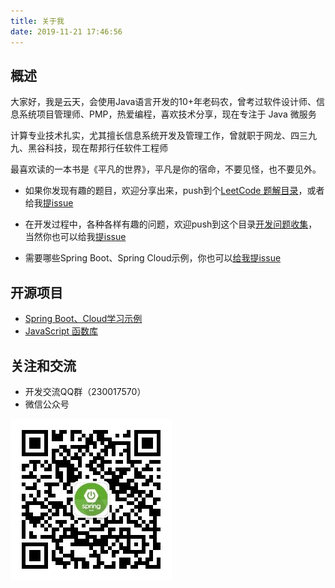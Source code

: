 ```yaml
---
title: 关于我
date: 2019-11-21 17:46:56
---
```


## 概述

大家好，我是云天，会使用Java语言开发的10+年老码农，曾考过软件设计师、信息系统项目管理师、PMP，热爱编程，喜欢技术分享，现在专注于 Java 微服务

计算专业技术扎实，尤其擅长信息系统开发及管理工作，曾就职于网龙、四三九九、黑谷科技，现在帮邦行任软件工程师

最喜欢读的一本书是《平凡的世界》，平凡是你的宿命，不要见怪，也不要见外。

- 如果你发现有趣的题目，欢迎分享出来，push到个[LeetCode 题解目录](https://github.com/smltq/spring-boot-demo/tree/master/leetcode)，或者给我[提issue](https://github.com/smltq/spring-boot-demo/issues)

- 在开发过程中，各种各样有趣的问题，欢迎push到这个目录[开发问题收集](https://github.com/smltq/blog/tree/master/source/_posts/javaGather)，当然你也可以给我[提issue](https://github.com/smltq/blog/issues)

- 需要哪些Spring Boot、Spring Cloud示例，你也可以[给我提issue](https://github.com/smltq/spring-boot-demo/issues)

## 开源项目

- [Spring Boot、Cloud学习示例](https://github.com/smltq/spring-boot-demo)
- [JavaScript 函数库](https://github.com/smltq/jPublic)

## 关注和交流

- 开发交流QQ群（230017570）
- 微信公众号

![微信公众号](/images/qrcode.jpg)